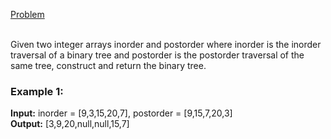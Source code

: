 [Problem](https://leetcode.com/problems/construct-binary-tree-from-inorder-and-postorder-traversal/description/?envType=study-plan-v2&envId=top-interview-150)<br/><br/>

Given two integer arrays inorder and postorder where inorder is the inorder traversal of a binary tree and postorder is the postorder traversal of the same tree, construct and return the binary tree.<br/>

### Example 1:


**Input:** inorder = [9,3,15,20,7], postorder = [9,15,7,20,3]<br/>
**Output:** [3,9,20,null,null,15,7]<br/>